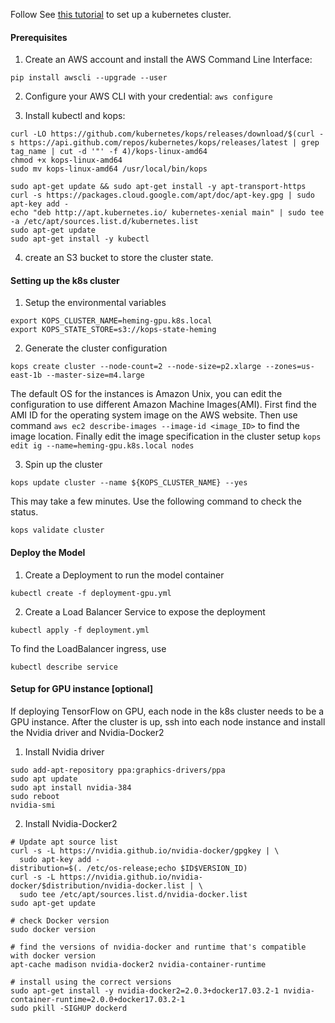 Follow See [this tutorial](https://ramhiser.com/post/2018-05-20-setting-up-a-kubernetes-cluster-on-aws-in-5-minutes/) to set up a kubernetes cluster.

#### Prerequisites
1. Create an AWS account and install the AWS Command Line Interface:  
```
pip install awscli --upgrade --user
```  
2. Configure your AWS CLI with your credential: `aws configure`

3. Install kubectl and kops:  
```
curl -LO https://github.com/kubernetes/kops/releases/download/$(curl -s https://api.github.com/repos/kubernetes/kops/releases/latest | grep tag_name | cut -d '"' -f 4)/kops-linux-amd64
chmod +x kops-linux-amd64
sudo mv kops-linux-amd64 /usr/local/bin/kops
```  
```
sudo apt-get update && sudo apt-get install -y apt-transport-https
curl -s https://packages.cloud.google.com/apt/doc/apt-key.gpg | sudo apt-key add -
echo "deb http://apt.kubernetes.io/ kubernetes-xenial main" | sudo tee -a /etc/apt/sources.list.d/kubernetes.list
sudo apt-get update
sudo apt-get install -y kubectl
```  
4. create an S3 bucket to store the cluster state.

#### Setting up the k8s cluster

1. Setup the environmental variables  
```
export KOPS_CLUSTER_NAME=heming-gpu.k8s.local
export KOPS_STATE_STORE=s3://kops-state-heming
```  
2. Generate the cluster configuration  
```
kops create cluster --node-count=2 --node-size=p2.xlarge --zones=us-east-1b --master-size=m4.large
```
The default OS for the instances is Amazon Unix, you can edit the configuration to use different Amazon Machine Images(AMI). First find the AMI ID for the operating system image on the AWS website. Then use command ```aws ec2 describe-images --image-id <image_ID>``` to find the image location. Finally edit the image specification in the cluster setup ```kops edit ig --name=heming-gpu.k8s.local nodes```

3. Spin up the cluster
```
kops update cluster --name ${KOPS_CLUSTER_NAME} --yes
```
This may take a few minutes. Use the following command to check the status.
```
kops validate cluster
```

#### Deploy the Model
1. Create a Deployment to run the model container
```
kubectl create -f deployment-gpu.yml
```  
2. Create a Load Balancer Service to expose the deployment  
```
kubectl apply -f deployment.yml
```
To find the LoadBalancer ingress, use
```
kubectl describe service
```

#### Setup for GPU instance [optional]
If deploying TensorFlow on GPU, each node in the k8s cluster needs to be a GPU instance. After the cluster is up, ssh into each node instance and install the Nvidia driver and Nvidia-Docker2

1. Install Nvidia driver
```
sudo add-apt-repository ppa:graphics-drivers/ppa
sudo apt update
sudo apt install nvidia-384
sudo reboot
nvidia-smi
```

2. Install Nvidia-Docker2  
```
# Update apt source list
curl -s -L https://nvidia.github.io/nvidia-docker/gpgkey | \
  sudo apt-key add -
distribution=$(. /etc/os-release;echo $ID$VERSION_ID)
curl -s -L https://nvidia.github.io/nvidia-docker/$distribution/nvidia-docker.list | \
  sudo tee /etc/apt/sources.list.d/nvidia-docker.list
sudo apt-get update
```
```
# check Docker version
sudo docker version
```
```
# find the versions of nvidia-docker and runtime that's compatible with docker version
apt-cache madison nvidia-docker2 nvidia-container-runtime
```
```
# install using the correct versions
sudo apt-get install -y nvidia-docker2=2.0.3+docker17.03.2-1 nvidia-container-runtime=2.0.0+docker17.03.2-1
sudo pkill -SIGHUP dockerd
```
